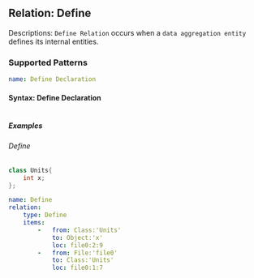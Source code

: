 ## Relation: Define

Descriptions: `Define Relation` occurs when a  `data aggregation entity` defines its internal entities.

### Supported Patterns

```yaml
name: Define Declaration
```
#### Syntax: Define Declaration
```text

```

##### Examples

###### Define

```cpp
class Units{
    int x;
};
```

```yaml
name: Define
relation:
    type: Define
    items:
        -   from: Class:'Units'
            to: Object:'x'
            loc: file0:2:9
        -   from: File:'file0'
            to: Class:'Units'
            loc: file0:1:7

```